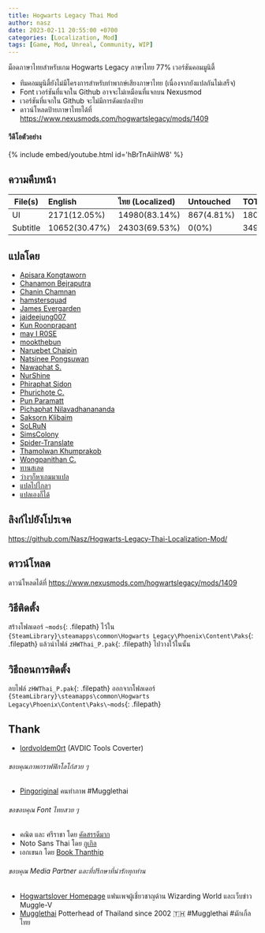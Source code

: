 ```yaml
---
title: Hogwarts Legacy Thai Mod
author: nasz
date: 2023-02-11 20:55:00 +0700
categories: [Localization, Mod]
tags: [Game, Mod, Unreal, Community, WIP]
---
```


ม็อดภาษาไทยสำหรับเกม Hogwarts Legacy ภาษาไทย 77% เวอร์ชันคอมมูนิตี้ 

  - ทีมคอมมูนิตี้ยังไม่มีโครงการสำหรับทำพากษ์เสียงภาษาไทย (เนื่องจากยังแปลกันไม่เสร็จ)
  - Font เวอร์ชันที่แจกใน Github อาจจะไม่เหมือนที่แจกบน Nexusmod
  - เวอร์ชันที่แจกใน Github จะไม่มีการดัดแปลงป้าย
  - ดาวน์โหลดป้ายภาษาไทยได้ที่ <https://www.nexusmods.com/hogwartslegacy/mods/1409>

#### วีดีโอตัวอย่าง
{% include embed/youtube.html id='hBrTnAiihW8' %}

## ความคืบหน้า

| File(s)             | English       | ไทย (Localized) | Untouched     | TOTAL |
|---------------------|:--------------|:----------------|:---------------|:------|
| UI                  | 2171(12.05%)  | 14980(83.14%)   | 867(4.81%)     | 18018 |
| Subtitle            | 10652(30.47%) | 24303(69.53%)   | 0(0%)          | 34955 |

## แปลโดย
  + [Apisara Kongtaworn](https://www.facebook.com/Apisara.k43)
  + [Chanamon Bejraputra](https://www.facebook.com/jan.chanamon)
  + [Chanin Chamnan](https://www.facebook.com/chinznz.chamnan/)
  + [hamstersquad](https://www.facebook.com/onehamstersquad/)
  + [James Evergarden](https://www.facebook.com/profile.php?id=100003894496976)
  + [jaideejung007](https://discuzthai.com/)
  + [Kun Roonprapant](#)
  + [may I R0SE](https://instagram.com/mamukyy?igshid=NDk5N2NlZjQ=)
  + [mookthebun](https://www.twitch.tv/mookthebun)
  + [Naruebet Chaipin](https://www.facebook.com/naruebet)
  + [Natsinee Pongsuwan](https://www.facebook.com/nam.pongsuwan/)
  + [Nawaphat S.](#)
  + [NurShine](#)
  + [Phiraphat Sidon](https://www.facebook.com/phiraphats/)
  + [Phurichote C.](#)
  + [Pun Paramatt](#)
  + [Pichaphat Nilavadhanananda](https://www.facebook.com/oilfromnowherex)
  + [Saksorn Klibaim](https://www.facebook.com/saksorn.glibaim)
  + [SoLRuN](https://www.facebook.com/profile.php?id=100009724057464)
  + [SimsColony](https://www.facebook.com/SimsColony)
  + [Spider-Translate](https://www.facebook.com/SpiderTranslate)
  + [Thamolwan Khumprakob](https://www.facebook.com/jobjab.khumprakob)
  + [Wongpanithan C.](https://instagram.com/niitanc?igshid=NzAzN2Q1NTE=)
  + [ทานสเลด](https://www.facebook.com/TransladeThai)
  + [ว่างๆก็หาเกมมาแปล](https://www.facebook.com/lazymodthai)
  + [แปลไปไกลๆ](https://www.facebook.com/Abaponnaja/)
  + [แปลเองก็ได้](https://www.facebook.com/translatekordai)

## ลิงก์ไปยังโปรเจค
<https://github.com/Nasz/Hogwarts-Legacy-Thai-Localization-Mod/>

## ดาวน์โหลด
ดาวน์โหลดได้ที่ <https://www.nexusmods.com/hogwartslegacy/mods/1409>

## วิธีติดตั้ง
สร้างโฟลเดอร์ `~mods`{: .filepath} ไว้ใน `{SteamLibrary}\steamapps\common\Hogwarts Legacy\Phoenix\Content\Paks`{: .filepath} แล้วนำไฟล์ `zHWThai_P.pak`{: .filepath} ไปวางใว้ในนั้น

## วิธีถอนการติดตั้ง
ลบไฟล์ `zHWThai_P.pak`{: .filepath} ออกจากโฟลเดอร์ `{SteamLibrary}\steamapps\common\Hogwarts Legacy\Phoenix\Content\Paks\~mods`{: .filepath}

## Thank
  + [lordvoldem0rt](https://github.com/lordvoldem0rt) (AVDIC Tools Coverter)

###### ขอบคุณภาพกราฟฟิกโลโก้สวย ๆ
  + [Pingoriginal](https://www.facebook.com/pingpongoriginal) คนทำภาพ #Mugglethai

###### ขอขอบคุณ Font ไทยสวย ๆ
  + คณิต และ ศรีราชา โดย [คัดสรรดีมาก](https://www.cadsondemak.com/)
  + Noto Sans Thai โดย [กูเกิล](https://fonts.google.com/noto)
  + เอกเขนก โดย [Book Thanthip](https://www.facebook.com/BookThanthip)

###### ขอบคุณ Media Partner และที่ปรึกษาที่น่ารักทุกท่าน
  + [Hogwartslover Homepage](https://www.facebook.com/hogwartsloverhomepage)
  แฟนเพจผู้เชี่ยวชาญด้าน Wizarding World และเว็บข่าว Muggle-V
  + [Mugglethai](https://www.facebook.com/mugglethai.mt)
  Potterhead of Thailand since 2002 🇹🇭 #Mugglethai #มักเกิ้ลไทย